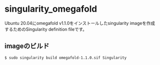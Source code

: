 # singularity_omegafold
Ubuntu 20.04にomegafold v1.1.0をインストールしたsingularity imageを作成するためのSingularity definition fileです。
## imageのビルド
```
$ sudo singularity build omegafold-1.1.0.sif Singularity
```
